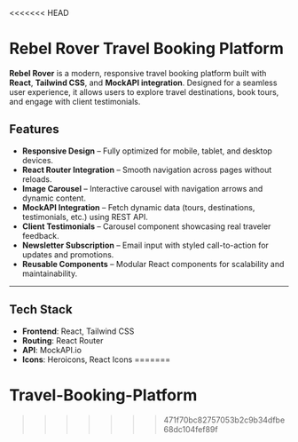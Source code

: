 <<<<<<< HEAD
# Rebel Rover Travel Booking Platform

**Rebel Rover** is a modern, responsive travel booking platform built with **React**, **Tailwind CSS**, and **MockAPI integration**. Designed for a seamless user experience, it allows users to explore travel destinations, book tours, and engage with client testimonials.

## Features

- **Responsive Design** – Fully optimized for mobile, tablet, and desktop devices.
- **React Router Integration** – Smooth navigation across pages without reloads.
- **Image Carousel** – Interactive carousel with navigation arrows and dynamic content.
- **MockAPI Integration** – Fetch dynamic data (tours, destinations, testimonials, etc.) using REST API.
- **Client Testimonials** – Carousel component showcasing real traveler feedback.
- **Newsletter Subscription** – Email input with styled call-to-action for updates and promotions.
- **Reusable Components** – Modular React components for scalability and maintainability.

---

## Tech Stack

- **Frontend**: React, Tailwind CSS
- **Routing**: React Router
- **API**: MockAPI.io
- **Icons**: Heroicons, React Icons
=======
# Travel-Booking-Platform
>>>>>>> 471f70bc82757053b2c9b34dfbe68dc104fef89f
